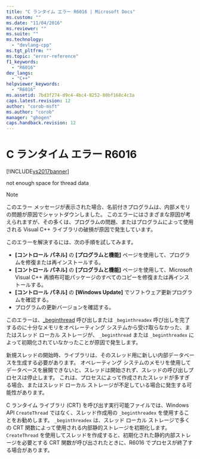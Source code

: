 ```yaml
---
title: "C ランタイム エラー R6016 | Microsoft Docs"
ms.custom: ""
ms.date: "11/04/2016"
ms.reviewer: ""
ms.suite: ""
ms.technology: 
  - "devlang-cpp"
ms.tgt_pltfrm: ""
ms.topic: "error-reference"
f1_keywords: 
  - "R6016"
dev_langs: 
  - "C++"
helpviewer_keywords: 
  - "R6016"
ms.assetid: 7bd3f274-d9c4-4bc4-8252-80bf168c4c3a
caps.latest.revision: 12
author: "corob-msft"
ms.author: "corob"
manager: "ghogen"
caps.handback.revision: 12
---
```

# C ランタイム エラー R6016
[!INCLUDE[vs2017banner](../../assembler/inline/includes/vs2017banner.md)]

not enough space for thread data  
  
> [!NOTE]
>  このエラー メッセージが表示された場合、名前付きプログラムは、内部メモリの問題が原因でシャットダウンしました。  このエラーにはさまざまな原因が考えられますが、その多くは、プログラムの問題、またはプログラムによって使用される Visual C\+\+ ライブラリの破損が原因で発生しています。  
>   
>  このエラーを解決するには、次の手順を試してみます。  
>   
>  -   **\[コントロール パネル\]** の **\[プログラムと機能\]** ページを使用して、プログラムを修復または再インストールする。  
> -   **\[コントロール パネル\]** の **\[プログラムと機能\]** ページを使用して、Microsoft Visual C\+\+ 再頒布可能パッケージのすべてのコピーを修復または再インストールする。  
> -   **\[コントロール パネル\]** の **\[Windows Update\]** でソフトウェア更新プログラムを確認する。  
> -   プログラムの更新バージョンを確認する。  
  
 このエラーは、[\_beginthread](../Topic/_beginthread,%20_beginthreadex.md) 呼び出しまたは `_beginthreadex` 呼び出しを完了するのに十分なメモリをオペレーティング システムから受け取らなかった、またはスレッド ローカル ストレージが、 `_beginthread` または `_beginthreadex` によって初期化されていなかったことが原因で発生します。  
  
 新規スレッドの開始時、ライブラリは、そのスレッド用に新しい内部データベースを生成する必要があります。  オペレーティング システムのメモリを使用してデータベースを展開できないと、スレッドは開始されず、スレッドの呼び出しプロセスは停止します。  これは、プロセスによって作成されたスレッドが多すぎる場合、またはスレッド ローカル ストレージが不足している場合に発生する可能性があります。  
  
 C ランタイム ライブラリ \(CRT\) を呼び出す実行可能ファイルでは、Windows API `CreateThread` ではなく、スレッド作成用の `_beginthreadex` を使用することをお勧めします。  `_beginthreadex` は、スレッド ローカル ストレージで多くの CRT 関数によって使用される内部静的ストレージを初期化します。  `CreateThread` を使用してスレッドを作成すると、初期化された静的内部ストレージを必要とする CRT 関数が呼び出されたときに、R6016 でプロセスが終了する場合があります。